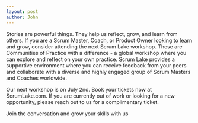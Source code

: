 ```yaml
---
layout: post
author: John
---
```


Stories are powerful things. They help us reflect, grow, and learn from others. If you are a Scrum Master, Coach, or Product Owner looking to learn and grow, consider attending the next Scrum Lake workshop. These are Communities of Practice with a difference - a global workshop where you can explore and reflect on your own practice. Scrum Lake provides a supportive environment where you can receive feedback from your peers and collaborate with a diverse and highly engaged group of Scrum Masters and Coaches worldwide. 

Our next workshop is on July 2nd. Book your tickets now at ScrumLake.com. If you are currently out of work or looking for a new opportunity, please reach out to us for a complimentary ticket. 

Join the conversation and grow your skills with us